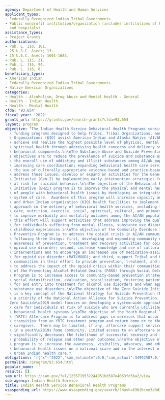 ```yaml
---
agency: Department of Health and Human Services
applicant_types:
- Federally Recognized lndian Tribal Governments
- Public nonprofit institution/organization (includes institutions of higher education
  and hospitals)
assistance_types:
- Project Grants
authorizations:
- Pub. L. 110, 161.
- 25 U.S.C. &sect; 13.
- 25 U.S.C. &sect; 1601-1683.
- Pub. L. 115, 31.
- Pub. L. 116, 94.
- Pub. L. 116, 6.
beneficiary_types:
- American Indian
- Federally Recognized Indian Tribal Governments
- Native American Organizations
categories:
- Health - Alcoholism, Drug Abuse and Mental Health - General
- Health - Indian Health
- Health - Mental Health
cfda: '93.654'
fiscal_year: '2022'
grants_url: https://grants.gov/search-grants?cfda=93.654
layout: program
objective: "The Indian Health Service Behavioral Health Programs consists of several\
  \ funding programs designed to help Tribes, Tribal Organizations, and Urban Indian\
  \ Organizations (UIO) assist American Indian and Alaska Native (AI/AN) populations\
  \ achieve and realize the highest possible level of physical, mental, social and\
  \ spiritual health through addressing health concerns and delivery systems with\
  \ behavioral components.\n\nThe Substance Abuse and Suicide Prevention (SASP) Program\u2019\
  s objectives are to reduce the prevalence of suicide and substance use and decrease\
  \ the overall use of addicting and illicit substances among AI/AN populations, by\
  \ improving care coordination; expanding behavioral health care services through\
  \ the use of culturally appropriate evidence-based and practice-based models to\
  \ address these issues; develop or expand on activities for the Generation Indigenous\
  \ Initiative (Gen-I) by implementing early intervention strategies for AI/AN youth\
  \ at risk for suicidal behavior.\n\nThe objective of the Behavioral Health Integration\
  \ Initiative (BH2I) program is to improve the physical and mental health status\
  \ of people with behavioral health issues by developing an integrative, coordinated\
  \ system of care.  Awardees of this program will increase capacity among Tribal\
  \ and Urban Indian organization (UIO) health facilities to implement an integrative\
  \ approach in the delivery of behavioral health services, including trauma-informed\
  \ care, nutrition, exercise, social, spiritual, cultural, and primary care services\
  \ to improve morbidity and mortality outcomes among the AI/AN population.  In addition,\
  \ this effort will support activities that address improving the quality of life\
  \ for individuals suffering from mental illness, substance use disorders, and adverse\
  \ childhood experiences.\n\nThe objective of the Community Overdose Intervention\
  \ Prevention Program is to address the opioid crisis in AI/AN communities by the\
  \ following three things: first, developing and expanding community education and\
  \ awareness of prevention, treatment and recovery activities for opioid misuse and\
  \ opioid use disorder; second, increase knowledge and use of culturally appropriate\
  \ interventions and to encourage an increased use of medication-assisted treatment/medications\
  \ for opioid use disorder (MAT/MOUD); and third, support Tribal and Urban Indian\
  \ communities in their effort to provide prevention, treatment, and recovery services\
  \ to address the impact of the opioid crisis within their communities.\n\nThe objective\
  \ of the Preventing Alcohol-Related Deaths (PARD) through Social Detoxification\
  \ Program is to increase access to community-based prevention strategies to provide\
  \ social detoxification, evaluation, stabilization, fostering patient readiness\
  \ for and entry into treatment for alcohol use disorders and when appropriate, other\
  \ substance use disorders.\n\nThe objective of the Zero Suicide Initiative (ZSI)\
  \ is a key concept of the National Strategy for Suicide Prevention (NSSP) and is\
  \ a priority of the National Action Alliance for Suicide Prevention.  The \u2018\
  Zero Suicide\u2019 model focuses on developing a system-wide approach to improving\
  \ care for individuals at risk of suicide who are currently utilizing health and\
  \ behavioral health systems.\n\nThe objective of the Youth Regional Treatment Center\
  \ (YRTC) Aftercare Program is to address gaps in services that occur when youth\
  \ transition from an YRTC treatment program and return home or to their designated\
  \ caregiver.  There may be limited, if any, aftercare support services available\
  \ in a youth\u2019s home community. Limited access to an aftercare support system\
  \ significantly decreases the likelihood of successful recovery and increases the\
  \ probability of relapse and other poor outcomes.\n\nThe objective of the NUIBH\
  \ program is to increase the awareness, visibility, advocacy, and education for\
  \ behavioral health issues on a national scare and in the interest of improving\
  \ Urban Indian health care."
obligations: '[{"x":"2022","sam_estimate":0.0,"sam_actual":34992587.0,"usa_spending_actual":34992587.0},{"x":"2023","sam_estimate":38442587.0,"sam_actual":0.0,"usa_spending_actual":38442587.0},{"x":"2024","sam_estimate":48017587.0,"sam_actual":0.0,"usa_spending_actual":600000.0}]'
permalink: /program/93.654.html
popular_name: ''
results: []
sam_url: https://sam.gov/fal/1255719532244951bd587e4063fd5ba2/view
sub-agency: Indian Health Service
title: Indian Health Service Behavioral Health Programs
usaspending_url: https://www.usaspending.gov/search/?hash=63b2bcee3e8d2c490d67632bbdb669e1
---
```

